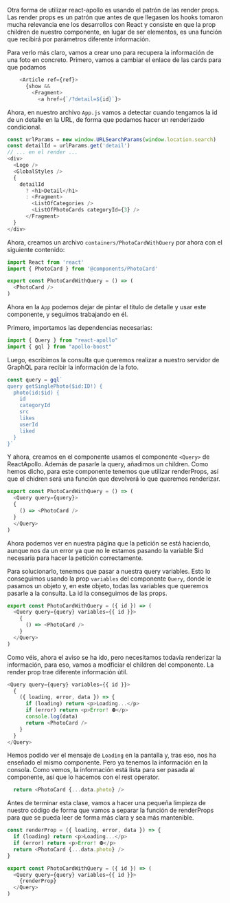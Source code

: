 Otra forma de utilizar react-apollo es usando el patrón de las render props. Las render props es un patrón que antes de que llegasen los hooks tomaron mucha relevancia ene los desarrollos con React y consiste en que la prop children de nuestro componente, en lugar de ser elementos, es una función que recibirá por parámetros diferente información.

Para verlo más claro, vamos a crear uno para recupera la información de una foto en concreto. Primero, vamos a cambiar el enlace de las cards para que podamos

```js en PhotoCard.js
    <Article ref={ref}>
      {show &&
        <Fragment>
          <a href={`/?detail=${id}`}>
```

Ahora, en nuestro archivo `App.js` vamos a detectar cuando tengamos la id de un detalle en la URL, de forma que podamos hacer un renderizado condicional.

```js en App.js
const urlParams = new window.URLSearchParams(window.location.search)
const detailId = urlParams.get('detail')
// ... en el render ...
<div>
  <Logo />
  <GlobalStyles />
  {
    detailId
      ? <h1>Detail</h1>
      : <Fragment>
        <ListOfCategories />
        <ListOfPhotoCards categoryId={3} />
      </Fragment>
  }
</div>
```

Ahora, creamos un archivo `containers/PhotoCardWithQuery` por ahora con el siguiente contenido:

```js
import React from 'react'
import { PhotoCard } from '@components/PhotoCard'

export const PhotoCardWithQuery = () => (
  <PhotoCard />
)
```

Ahora en la `App` podemos dejar de pintar el título de detalle y usar este componente, y seguimos trabajando en él.

Primero, importamos las dependencias necesarias:

```js
import { Query } from "react-apollo"
import { gql } from "apollo-boost"
```

Luego, escribimos la consulta que queremos realizar a nuestro servidor de GraphQL para recibir la información de la foto.

```js
const query = gql`
query getSinglePhoto($id:ID!) {
  photo(id:$id) {
    id
    categoryId
    src
    likes
    userId
    liked
  }
}`
```

Y ahora, creamos en el componente usamos el componente `<Query>` de ReactApollo. Además de pasarle la query, añadimos un children. Como hemos dicho, para este componente tenemos que utilizar renderProps, así que el chidren será una función que devolverá lo que queremos renderizar.

```js
export const PhotoCardWithQuery = () => (
  <Query query={query}>
  {
    () => <PhotoCard />
  }
  </Query>
)
```

Ahora podemos ver en nuestra página que la petición se está haciendo, aunque nos da un error ya que no le estamos pasando la variable $id necesaria para hacer la petición correctamente.

Para solucionarlo, tenemos que pasar a nuestra query variables. Esto lo conseguimos usando la prop `variables` del componente `Query`, donde le pasamos un objeto y, en este objeto, todas las variables que queremos pasarle a la consulta. La id la conseguimos de las props.

```js
export const PhotoCardWithQuery = ({ id }) => (
  <Query query={query} variables={{ id }}>
    {
      () => <PhotoCard />
    }
  </Query>
)
```

Como véis, ahora el aviso se ha ido, pero necesitamos todavía renderizar la información, para eso, vamos a modficiar el children del componente. La render prop trae diferente información útil.

```js
<Query query={query} variables={{ id }}>
  {
    ({ loading, error, data }) => {
      if (loading) return <p>Loading...</p>
      if (error) return <p>Error! ⛔</p>
      console.log(data)
      return <PhotoCard />
    }
  }
</Query>
```

Hemos podido ver el mensaje de `Loading` en la pantalla y, tras eso, nos ha enseñado el mismo componente. Pero ya tenemos la información en la consola. Como vemos, la información está lista para ser pasada al componente, así que lo hacemos con el rest operator.

```js
  return <PhotoCard {...data.photo} />
```

Antes de terminar esta clase, vamos a hacer una pequeña limpieza de nuestro código de forma que vamos a separar la función de renderProps para que se pueda leer de forma más clara y sea más mantenible.

```js
const renderProp = ({ loading, error, data }) => {
  if (loading) return <p>Loading...</p>
  if (error) return <p>Error! ⛔</p>
  return <PhotoCard {...data.photo} />
}

export const PhotoCardWithQuery = ({ id }) => (
  <Query query={query} variables={{ id }}>
    {renderProp}
  </Query>
)
```